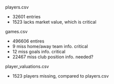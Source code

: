 players.csv

- 32601 entries
- 1523 lacks market value, which is critical

games.csv

- 496606 entires
- 9 miss home/away team info. critical
- 12 miss goals info. critical
- 22467 miss club position info. needed?

player_valuations.csv

- 1523 players missing, compared to players.csv

